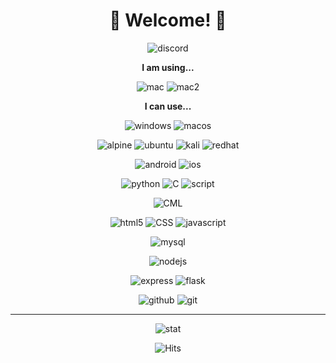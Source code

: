 <div align="center">

# 🤗 Welcome! 🤗

![discord](https://discord.c99.nl/widget/theme-4/902097220306878496.png)

**I am using...**

![mac](https://img.shields.io/badge/Apple%20Silicon-333333?style=flat&logo=apple)
![mac2](https://img.shields.io/badge/Apple%20Intel-333444?style=flat&logo=apple)

**I can use...**

![windows](https://img.shields.io/badge/Windows-0078D6?style=social&logo=windows)
![macos](https://shields.io/badge/MacOS--9cf?logo=Apple&style=social)

![alpine](https://img.shields.io/badge/Alpine_Linux-0D597F?style=social&logo=alpine-linux)
![ubuntu](https://img.shields.io/badge/Ubuntu-E95420?logo=ubuntu&style=social)
![kali](https://img.shields.io/badge/Kali_Linux-557C94?style=social&logo=kali-linux)
![redhat](https://img.shields.io/badge/Red%20Hat-EE0000?style=social&logo=redhat)

![android](https://img.shields.io/badge/Android-3DDC84?style=social&logo=android)
![ios](https://img.shields.io/badge/iOS-000000?style=social&logo=apple)

![python](https://img.shields.io/badge/Python-3776AB.svg?&style=plastic&logo=Python&logoColor=white)
![C](https://img.shields.io/badge/C-000000?style=plastic&logo=C&logoColor=white)
![script](https://img.shields.io/badge/Batch-121011?style=plastic&logo=windowsterminal&logoColor=white)

![CML](https://img.shields.io/badge/Cisco_Modeling_Labs-049FD9?style=plastic&logo=cisco&logoColor=white)

![html5](https://img.shields.io/badge/HTML5-E34F26?style=plastic&logo=html5&logoColor=white)
![CSS](https://img.shields.io/badge/CSS-1572B6?style=plastic&logo=css3&logoColor=white)
![javascript](https://img.shields.io/badge/Javascript-F7DF1E.svg?&style=plastic&logo=JavaScript&logoColor=white)

![mysql](https://img.shields.io/badge/MySQL-4479A1?style=plastic&logo=mysql&logoColor=white)

![nodejs](https://img.shields.io/badge/Node.js-339933?style=plastic&logo=Node.js&logoColor=white)

![express](https://img.shields.io/badge/Express-000000?style=plastic&logo=express&logoColor=white)
![flask](https://img.shields.io/badge/Flask-000000?style=plastic&logo=flask&logoColor=white)

![github](https://img.shields.io/badge/Github-181717?style=plastic&logo=github&logoColor=white)
![git](https://img.shields.io/badge/Git-F05032?style=plastic&logo=git&logoColor=white)

---

![stat](https://github-profile-summary-cards.vercel.app/api/cards/profile-details?username=minjaegt&theme=github_dark)

![Hits](https://hits.seeyoufarm.com/api/count/incr/badge.svg?url=https%3A%2F%2Fgithub.com%2Fminjaegt&count_bg=%23831212&title_bg=%23555555&icon=&icon_color=%23660000&title=Hits&edge_flat=false)

</div>
